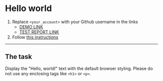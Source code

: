 # Hello world
1. Replace `<your_account>` with your Github username in the links
    - [DEMO LINK](https://Alexandr-Petrenko.github.io/layout_hello-world/) <br>
    - [TEST REPORT LINK](https://Alexandr-Petrenko.github.io/layout_hello-world/report/html_report/)
2. Follow [this instructions](https://mate-academy.github.io/layout_task-guideline/)
___

## The task
Display the "Hello, world!" text with the default browser styling. Please do not
use any enclosing tags like `<h1>` or `<p>`.
